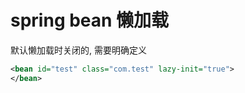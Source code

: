 # spring bean 懒加载

默认懒加载时关闭的, 需要明确定义

```xml
<bean id="test" class="com.test" lazy-init="true">
</bean>
```